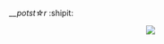 *__potst&#9734;r* :shipit:

<p align="center">
  <img src="https://thoreg.github.io/potstar.store/potstar/static/img/potstar-logo.png">
</p>
